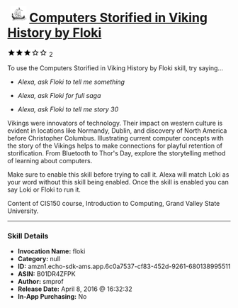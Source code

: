 # &nbsp;<img src="skill_icon" alt="Computers Storified in Viking History by Floki icon" width="36"> [Computers Storified in Viking History by Floki](http://alexa.amazon.com/#skills/amzn1.echo-sdk-ams.app.6c0a7537-cf83-452d-9261-680138995511)
![3 stars](../../images/ic_star_black_18dp_1x.png)![3 stars](../../images/ic_star_black_18dp_1x.png)![3 stars](../../images/ic_star_black_18dp_1x.png)![3 stars](../../images/ic_star_border_black_18dp_1x.png)![3 stars](../../images/ic_star_border_black_18dp_1x.png) 2

To use the Computers Storified in Viking History by Floki skill, try saying...

* *Alexa, ask Floki to tell me something*

* *Alexa, ask Floki for full saga*

* *Alexa, ask Floki to tell me story 30*

Vikings were innovators of technology.  Their impact on western culture is evident in locations like Normandy, Dublin, and discovery of North America before Christopher Columbus.  Illustrating current computer concepts with the story of the Vikings helps to make connections for playful retention of storification.  From Bluetooth to Thor's Day, explore the storytelling method of learning about computers.

Make sure to enable this skill before trying to call it.  Alexa will match Loki as your word without this skill being enabled.  Once the skill is enabled you can say Loki or Floki to run it.

Content of CIS150 course, Introduction to Computing, Grand Valley State University.

***

### Skill Details

* **Invocation Name:** floki
* **Category:** null
* **ID:** amzn1.echo-sdk-ams.app.6c0a7537-cf83-452d-9261-680138995511
* **ASIN:** B01DR4ZFPK
* **Author:** smprof
* **Release Date:** April 8, 2016 @ 16:32:32
* **In-App Purchasing:** No
